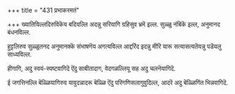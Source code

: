 +++
title = "431 प्रभाकरमतं"

+++
ख्यातियिल्लदिरुविकॆय बदियल्लि अदन्नु सरियागि ग्रहिसुव भ्रमॆ इल्ल. सुळ्ळु नंबिकॆ इल्ल, अनुमानद बंधनविल्ल.

हुट्टलिरुव सुळ्ळुतनद अनुमानक्कॆ संभाषणॆय अगत्यविल्ल आद्दरिंद इदन्नु मीरि यारू सत्यासत्यतॆयन्नु पडॆयलु साध्यविल्ल.

हीगागि, अदु स्वयं-स्पष्टवागिदॆ ऎंदु साबीतादाग, वेदगळल्लियू सह अदु चलनॆयागिदॆ.

ई जगत्तिनल्लि बॆळ्ळियागिरुव यावुदन्नादरू बॆळ्ळि ऎंदु परिगणिसलागुवुदिल्ल, आदरॆ अदु बॆळ्ळिगिंत भिन्नवागिदॆ.

